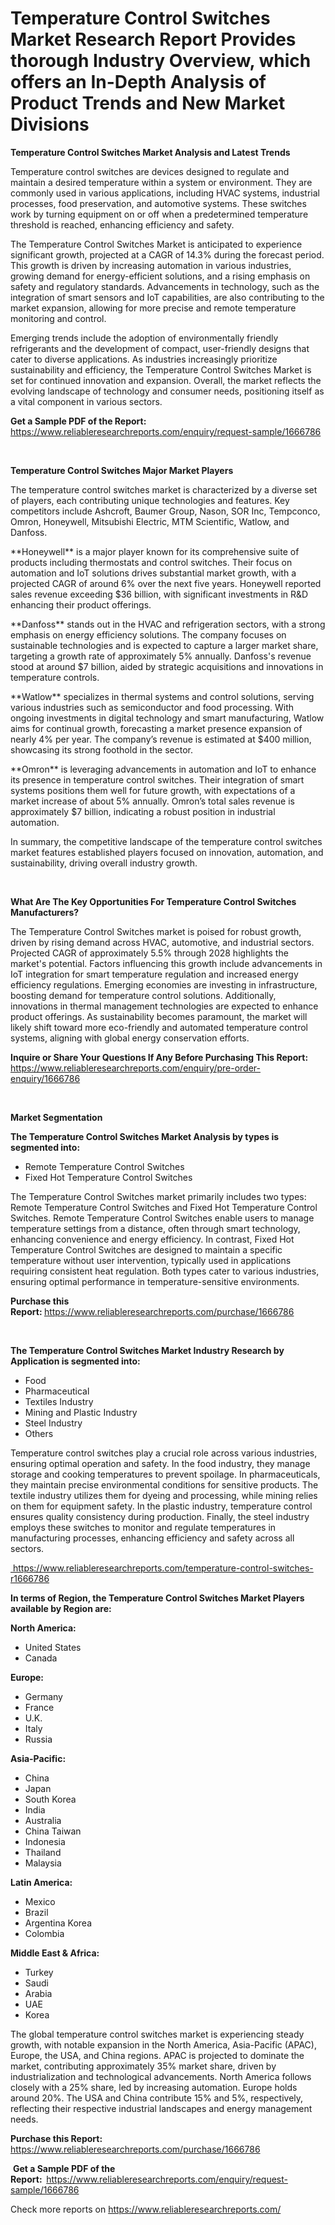 <p><h1>Temperature Control Switches Market Research Report Provides thorough Industry Overview, which offers an In-Depth Analysis of Product Trends and New Market Divisions</h1></p><p><strong>Temperature Control Switches Market Analysis and Latest Trends</strong></p>
<p><p>Temperature control switches are devices designed to regulate and maintain a desired temperature within a system or environment. They are commonly used in various applications, including HVAC systems, industrial processes, food preservation, and automotive systems. These switches work by turning equipment on or off when a predetermined temperature threshold is reached, enhancing efficiency and safety.</p><p>The Temperature Control Switches Market is anticipated to experience significant growth, projected at a CAGR of 14.3% during the forecast period. This growth is driven by increasing automation in various industries, growing demand for energy-efficient solutions, and a rising emphasis on safety and regulatory standards. Advancements in technology, such as the integration of smart sensors and IoT capabilities, are also contributing to the market expansion, allowing for more precise and remote temperature monitoring and control. </p><p>Emerging trends include the adoption of environmentally friendly refrigerants and the development of compact, user-friendly designs that cater to diverse applications. As industries increasingly prioritize sustainability and efficiency, the Temperature Control Switches Market is set for continued innovation and expansion. Overall, the market reflects the evolving landscape of technology and consumer needs, positioning itself as a vital component in various sectors.</p></p>
<p><strong>Get a Sample PDF of the Report:&nbsp;</strong> <a href="https://www.reliableresearchreports.com/enquiry/request-sample/1666786?utm_campaign=2255&utm_medium=2&utm_source=Github&utm_content=ia&utm_term=06032025&utm_id=temperature-control-switches">https://www.reliableresearchreports.com/enquiry/request-sample/1666786</a></p>
<p>&nbsp;</p>
<p><strong>Temperature Control Switches Major Market Players</strong></p>
<p><p>The temperature control switches market is characterized by a diverse set of players, each contributing unique technologies and features. Key competitors include Ashcroft, Baumer Group, Nason, SOR Inc, Tempconco, Omron, Honeywell, Mitsubishi Electric, MTM Scientific, Watlow, and Danfoss.</p><p>**Honeywell** is a major player known for its comprehensive suite of products including thermostats and control switches. Their focus on automation and IoT solutions drives substantial market growth, with a projected CAGR of around 6% over the next five years. Honeywell reported sales revenue exceeding $36 billion, with significant investments in R&D enhancing their product offerings.</p><p>**Danfoss** stands out in the HVAC and refrigeration sectors, with a strong emphasis on energy efficiency solutions. The company focuses on sustainable technologies and is expected to capture a larger market share, targeting a growth rate of approximately 5% annually. Danfoss's revenue stood at around $7 billion, aided by strategic acquisitions and innovations in temperature controls.</p><p>**Watlow** specializes in thermal systems and control solutions, serving various industries such as semiconductor and food processing. With ongoing investments in digital technology and smart manufacturing, Watlow aims for continual growth, forecasting a market presence expansion of nearly 4% per year. The company’s revenue is estimated at $400 million, showcasing its strong foothold in the sector.</p><p>**Omron** is leveraging advancements in automation and IoT to enhance its presence in temperature control switches. Their integration of smart systems positions them well for future growth, with expectations of a market increase of about 5% annually. Omron’s total sales revenue is approximately $7 billion, indicating a robust position in industrial automation.</p><p>In summary, the competitive landscape of the temperature control switches market features established players focused on innovation, automation, and sustainability, driving overall industry growth.</p></p>
<p>&nbsp;</p>
<p><strong>What Are The Key Opportunities For Temperature Control Switches Manufacturers?</strong></p>
<p><p>The Temperature Control Switches market is poised for robust growth, driven by rising demand across HVAC, automotive, and industrial sectors. Projected CAGR of approximately 5.5% through 2028 highlights the market's potential. Factors influencing this growth include advancements in IoT integration for smart temperature regulation and increased energy efficiency regulations. Emerging economies are investing in infrastructure, boosting demand for temperature control solutions. Additionally, innovations in thermal management technologies are expected to enhance product offerings. As sustainability becomes paramount, the market will likely shift toward more eco-friendly and automated temperature control systems, aligning with global energy conservation efforts.</p></p>
<p><strong>Inquire or Share Your Questions If Any Before Purchasing This Report:</strong> <a href="https://www.reliableresearchreports.com/enquiry/pre-order-enquiry/1666786?utm_campaign=2255&utm_medium=2&utm_source=Github&utm_content=ia&utm_term=06032025&utm_id=temperature-control-switches">https://www.reliableresearchreports.com/enquiry/pre-order-enquiry/1666786</a></p>
<p>&nbsp;</p>
<p><strong>Market Segmentation</strong></p>
<p><strong>The Temperature Control Switches Market Analysis by types is segmented into:</strong></p>
<p><ul><li>Remote Temperature Control Switches</li><li>Fixed Hot Temperature Control Switches</li></ul></p>
<p><p>The Temperature Control Switches market primarily includes two types: Remote Temperature Control Switches and Fixed Hot Temperature Control Switches. Remote Temperature Control Switches enable users to manage temperature settings from a distance, often through smart technology, enhancing convenience and energy efficiency. In contrast, Fixed Hot Temperature Control Switches are designed to maintain a specific temperature without user intervention, typically used in applications requiring consistent heat regulation. Both types cater to various industries, ensuring optimal performance in temperature-sensitive environments.</p></p>
<p><strong>Purchase this Report:&nbsp;</strong><a href="https://www.reliableresearchreports.com/purchase/1666786?utm_campaign=2255&utm_medium=2&utm_source=Github&utm_content=ia&utm_term=06032025&utm_id=temperature-control-switches">https://www.reliableresearchreports.com/purchase/1666786</a></p>
<p>&nbsp;</p>
<p><strong>The Temperature Control Switches Market Industry Research by Application is segmented into:</strong></p>
<p><ul><li>Food</li><li>Pharmaceutical</li><li>Textiles Industry</li><li>Mining and Plastic Industry</li><li>Steel Industry</li><li>Others</li></ul></p>
<p><p>Temperature control switches play a crucial role across various industries, ensuring optimal operation and safety. In the food industry, they manage storage and cooking temperatures to prevent spoilage. In pharmaceuticals, they maintain precise environmental conditions for sensitive products. The textile industry utilizes them for dyeing and processing, while mining relies on them for equipment safety. In the plastic industry, temperature control ensures quality consistency during production. Finally, the steel industry employs these switches to monitor and regulate temperatures in manufacturing processes, enhancing efficiency and safety across all sectors.</p></p>
<p><a href="https://www.reliableresearchreports.com/temperature-control-switches-r1666786?utm_campaign=2255&utm_medium=2&utm_source=Github&utm_content=ia&utm_term=06032025&utm_id=temperature-control-switches">&nbsp;https://www.reliableresearchreports.com/temperature-control-switches-r1666786</a></p>
<p><strong>In terms of Region, the Temperature Control Switches Market Players available by Region are:</strong></p>
<p>
    <p> <strong> North America: </strong>
        <ul>
            <li>United States</li>
            <li>Canada</li>
        </ul>
        </p> 
    <p> <strong> Europe: </strong>
        <ul>
            <li>Germany</li>
            <li>France</li>
            <li>U.K.</li>
            <li>Italy</li>
            <li>Russia</li>
        </ul>
        </p> 
    <p> <strong> Asia-Pacific: </strong>
        <ul>
            <li>China</li>
            <li>Japan</li>
            <li>South Korea</li>
            <li>India</li>
            <li>Australia</li>
            <li>China Taiwan</li>
            <li>Indonesia</li>
            <li>Thailand</li>
            <li>Malaysia</li>
        </ul>
        </p> 
    <p> <strong> Latin America: </strong>
        <ul>
            <li>Mexico</li>
            <li>Brazil</li>
            <li>Argentina Korea</li>
            <li>Colombia</li>
        </ul>
        </p> 
    <p> <strong> Middle East & Africa: </strong>
        <ul>
            <li>Turkey</li>
            <li>Saudi</li>
            <li>Arabia</li>
            <li>UAE</li>
            <li>Korea</li>
        </ul>
    </p>
    </p>
<p><p>The global temperature control switches market is experiencing steady growth, with notable expansion in the North America, Asia-Pacific (APAC), Europe, the USA, and China regions. APAC is projected to dominate the market, contributing approximately 35% market share, driven by industrialization and technological advancements. North America follows closely with a 25% share, led by increasing automation. Europe holds around 20%. The USA and China contribute 15% and 5%, respectively, reflecting their respective industrial landscapes and energy management needs.</p></p>
<p><strong>Purchase this Report: </strong><a href="https://www.reliableresearchreports.com/purchase/1666786?utm_campaign=2255&utm_medium=2&utm_source=Github&utm_content=ia&utm_term=06032025&utm_id=temperature-control-switches">https://www.reliableresearchreports.com/purchase/1666786</a></p>
<p>&nbsp;<strong>Get a Sample PDF of the Report:&nbsp;&nbsp;</strong><a href="https://www.reliableresearchreports.com/enquiry/request-sample/1666786?utm_campaign=2255&utm_medium=2&utm_source=Github&utm_content=ia&utm_term=06032025&utm_id=temperature-control-switches">https://www.reliableresearchreports.com/enquiry/request-sample/1666786</a></p>
<p><strong></strong></p>
<p>Check more reports on <a href="https://www.reliableresearchreports.com/?utm_campaign=2255&utm_medium=2&utm_source=Github&utm_content=ia&utm_term=06032025&utm_id=temperature-control-switches">https://www.reliableresearchreports.com/</a></p>